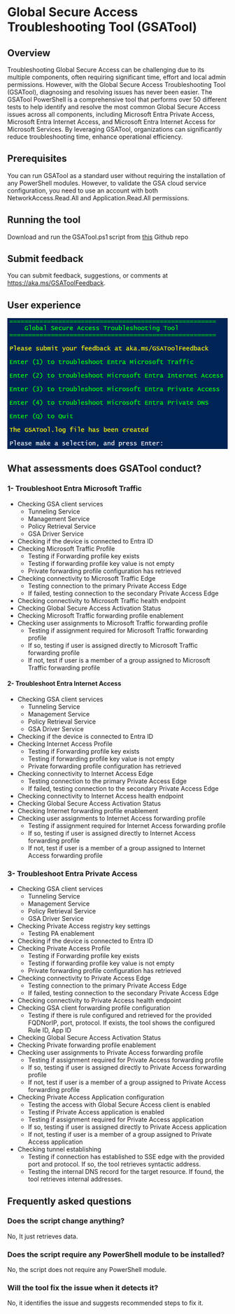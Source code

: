 # Global Secure Access Troubleshooting Tool (GSATool)

## Overview 
Troubleshooting Global Secure Access can be challenging due to its multiple components, often requiring significant time, effort and local admin permissions. However, with the Global Secure Access Troubleshooting Tool (GSATool), diagnosing and resolving issues has never been easier. The GSATool PowerShell is a comprehensive tool that performs over 50 different tests to help identify and resolve the most common Global Secure Access issues across all components, including Microsoft Entra Private Access, Microsoft Entra Internet Access, and Microsoft Entra Internet Access for Microsoft Services. By leveraging GSATool, organizations can significantly reduce troubleshooting time, enhance operational efficiency. 

## Prerequisites 
You can run GSATool as a standard user without requiring the installation of any PowerShell modules. However, to validate the GSA cloud service configuration, you need to use an account with both NetworkAccess.Read.All and Application.Read.All permissions.

## Running the tool 
Download and run the GSATool.ps1 script from [this](https://github.com/mzmaili/GSATool/archive/refs/heads/main.zip) Github repo

## Submit feedback 
You can submit feedback, suggestions, or comments at https://aka.ms/GSAToolFeedback.  

## User experience
![Alt text](/media/GSATool.png "GSATool")

## What assessments does GSATool conduct? 

### 1- Troubleshoot Entra Microsoft Traffic 
- Checking GSA client services 
  - Tunneling Service 
  - Management Service 
  - Policy Retrieval Service 
  - GSA Driver Service 
- Checking if the device is connected to Entra ID 
- Checking Microsoft Traffic Profile 
  - Testing if Forwarding profile key exists 
  - Testing if forwarding profile key value is not empty 
  - Private forwarding profile configuration has retrieved 
- Checking connectivity to Microsoft Traffic Edge 
  - Testing connection to the primary Private Access Edge 
  - If failed, testing connection to the secondary Private Access Edge 
- Checking connectivity to Microsoft Traffic health endpoint 
- Checking Global Secure Access Activation Status 
- Checking Microsoft Traffic forwarding profile enablement 
- Checking user assignments to Microsoft Traffic forwarding profile 
  - Testing if assignment required for Microsoft Traffic forwarding profile 
  - If so, testing if user is assigned directly to Microsoft Traffic forwarding profile 
  - If not, test if user is a member of a group assigned to Microsoft Traffic forwarding profile 

#### 2- Troubleshoot Entra Internet Access 
- Checking GSA client services 
  - Tunneling Service 
  - Management Service 
  - Policy Retrieval Service 
  - GSA Driver Service 
- Checking if the device is connected to Entra ID 
- Checking Internet Access Profile 
  - Testing if Forwarding profile key exists 
  - Testing if forwarding profile key value is not empty 
  - Private forwarding profile configuration has retrieved 
- Checking connectivity to Internet Access Edge 
  - Testing connection to the primary Private Access Edge 
  - If failed, testing connection to the secondary Private Access Edge 
- Checking connectivity to Internet Access health endpoint 
- Checking Global Secure Access Activation Status 
- Checking Internet forwarding profile enablement 
- Checking user assignments to Internet Access forwarding profile 
  - Testing if assignment required for Internet Access forwarding profile 
  - If so, testing if user is assigned directly to Internet Access forwarding profile 
  - If not, test if user is a member of a group assigned to Internet Access forwarding profile 

### 3- Troubleshoot Entra Private Access
- Checking GSA client services 
  - Tunneling Service 
  - Management Service 
  - Policy Retrieval Service 
  - GSA Driver Service
- Checking Private Access registry key settings 
  - Testing PA enablement 
- Checking if the device is connected to Entra ID 
- Checking Private Access Profile 
  - Testing if Forwarding profile key exists 
  - Testing if forwarding profile key value is not empty 
  - Private forwarding profile configuration has retrieved 
- Checking connectivity to Private Access Edge 
  - Testing connection to the primary Private Access Edge 
  - If failed, testing connection to the secondary Private Access Edge 
- Checking connectivity to Private Access health endpoint 
- Checking GSA client forwarding profile configuration 
  - Testing if there is rule configured and retrieved for the provided FQDNorIP, port, protocol. If exists, the tool shows the configured Rule ID, App ID 
- Checking Global Secure Access Activation Status 
- Checking Private forwarding profile enablement 
- Checking user assignments to Private Access forwarding profile 
  - Testing if assignment required for Private Access forwarding profile 
  - If so, testing if user is assigned directly to Private Access forwarding profile 
  - If not, test if user is a member of a group assigned to Private Access forwarding profile 
- Checking Private Access Application configuration 
  - Testing the access with Global Secure Access client is enabled 
  - Testing if Private Access application is enabled 
  - Testing if assignment required for Private Access application 
  - If so, testing if user is assigned directly to Private Access application 
  - If not, testing if user is a member of a group assigned to Private Access application 
- Checking tunnel establishing 
  - Testing if connection has established to SSE edge with the provided port and protocol. If so, the tool retrieves syntactic address. 
  - Testing the internal DNS record for the target resource. If found, the tool retrieves internal addresses. 

## Frequently asked questions
### Does the script change anything?
No, It just retrieves data.

### Does the script require any PowerShell module to be installed?
No, the script does not require any PowerShell module.

### Will the tool fix the issue when it detects it?
No, it identifies the issue and suggests recommended steps to fix it.
